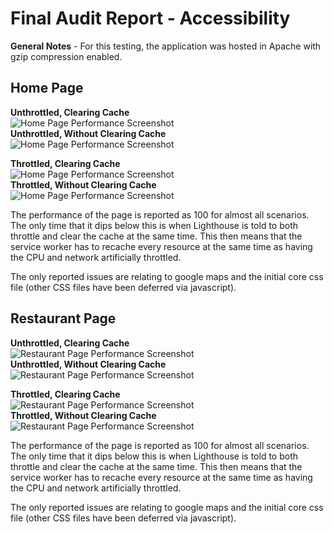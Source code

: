 # Final Audit Report - Accessibility

**General Notes** - For this testing, the application was hosted in Apache with gzip compression enabled.

## Home Page

**Unthrottled, Clearing Cache**  
![Home Page Performance Screenshot](https://github.com/eminentspoon/mws-restaurant-stage-1/blob/audits/performance/home-unthrottled-nocache.png "Home Page Performance Report")  
**Unthrottled, Without Clearing Cache**  
![Home Page Performance Screenshot](https://github.com/eminentspoon/mws-restaurant-stage-1/blob/audits/performance/home-unthrottled-withcache.png "Home Page Performance Report")

**Throttled, Clearing Cache**  
![Home Page Performance Screenshot](https://github.com/eminentspoon/mws-restaurant-stage-1/blob/audits/performance/home-throttled-nocache.png "Home Page Performance Report")  
**Throttled, Without Clearing Cache**  
![Home Page Performance Screenshot](https://github.com/eminentspoon/mws-restaurant-stage-1/blob/audits/performance/home-throttled-withcache.png "Home Page Performance Report")

The performance of the page is reported as 100 for almost all scenarios. The only time that it dips below this is when Lighthouse is told to both throttle and clear the cache at the same time. This then means that the service worker has to recache every resource at the same time as having the CPU and network artificially throttled.

The only reported issues are relating to google maps and the initial core css file (other CSS files have been deferred via javascript).

## Restaurant Page

**Unthrottled, Clearing Cache**  
![Restaurant Page Performance Screenshot](https://github.com/eminentspoon/mws-restaurant-stage-1/blob/audits/performance/restaurant-unthrottled-nocache.png "Restaurant Page Performance Report")  
**Unthrottled, Without Clearing Cache**  
![Restaurant Page Performance Screenshot](https://github.com/eminentspoon/mws-restaurant-stage-1/blob/audits/performance/restaurant-unthrottled-withcache.png "Restaurant Page Performance Report")

**Throttled, Clearing Cache**  
![Restaurant Page Performance Screenshot](https://github.com/eminentspoon/mws-restaurant-stage-1/blob/audits/performance/restaurant-throttled-nocache.png "Restaurant Page Performance Report")  
**Throttled, Without Clearing Cache**  
![Restaurant Page Performance Screenshot](https://github.com/eminentspoon/mws-restaurant-stage-1/blob/audits/performance/restaurant-throttled-withcache.png "Restaurant Page Performance Report")

The performance of the page is reported as 100 for almost all scenarios. The only time that it dips below this is when Lighthouse is told to both throttle and clear the cache at the same time. This then means that the service worker has to recache every resource at the same time as having the CPU and network artificially throttled.

The only reported issues are relating to google maps and the initial core css file (other CSS files have been deferred via javascript).
